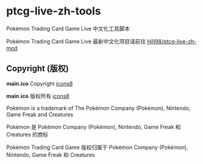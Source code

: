 # ptcg-live-zh-tools

Pokémon Trading Card Game Live 中文化工具脚本

Pokémon Trading Card Game Live 最新中文化项目请前往 [Hill98/ptcg-live-zh-mod](https://github.com/Hill-98/ptcg-live-zh-mod)

## Copyright (版权)

**main.ico** Copyright [icons8](https://icons8.com/)

**main.ico** 版权所有 [icons8](https://icons8.com/)

Pokémon is a trademark of The Pokémon Company (Pokémon), Nintendo, Game Freak and Creatures

Pokémon 是 Pokémon Company (Pokémon), Nintendo, Game Freak 和 Creatures 的商标

Pokémon Trading Card Game 版权归属于 Pokémon Company (Pokémon), Nintendo, Game Freak 和 Creatures

